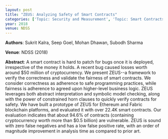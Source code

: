```yaml
---
layout: post
title: "ZEUS: Analyzing Safety of Smart Contracts"
categories: ['Topic: Security and Measurement', 'Topic: Smart Contracts', '2018', 'Venue: NDSS']
year: 2018
venue: NDSS
---
```

**Authors**: Sukrit Kalra, Seep Goel, Mohan Dhawan, Subodh Sharma

**Venue**: NDSS (2018)

**Abstract**: A smart contract is hard to patch for bugs once it is deployed, irrespective of the money it holds. A recent bug caused losses worth around $50 million of cryptocurrency. We present ZEUS--a framework to verify the correctness and validate the fairness of smart contracts. We consider correctness as adherence to safe programming practices, while fairness is adherence to agreed upon higher-level business logic. ZEUS leverages both abstract interpretation and symbolic model checking, along with the power of constrained horn clauses to quickly verify contracts for safety. We have built a prototype of ZEUS for Ethereum and Fabric blockchain platforms, and evaluated it with over 22.4K smart contracts. Our evaluation indicates that about 94.6% of contracts (containing cryptocurrency worth more than $0.5 billion) are vulnerable. ZEUS is sound with zero false negatives and has a low false positive rate, with an order of magnitude improvement in analysis time as compared to prior art.
